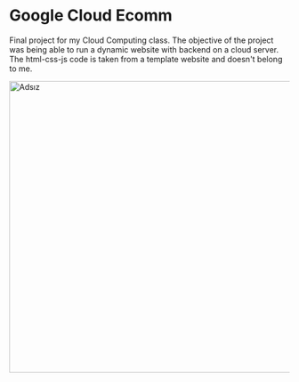 # Google Cloud Ecomm

Final project for my Cloud Computing class. The objective of the project was being able to run a dynamic website with backend on a cloud server. The html-css-js code is taken from a template website and doesn't belong to me.

<img width="1292" height="524" alt="Adsız" src="https://github.com/user-attachments/assets/07d2a369-63f0-483d-ad1d-27a9f62cdd42" />
